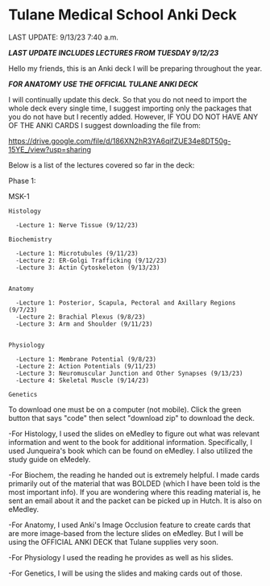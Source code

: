 # Tulane Medical School Anki Deck

LAST UPDATE: 9/13/23 7:40 a.m.

***LAST UPDATE INCLUDES LECTURES FROM TUESDAY 9/12/23*** 

Hello my friends, this is an Anki deck I will be preparing throughout the year.

***FOR ANATOMY USE THE OFFICIAL TULANE ANKI DECK***


I will continually update this deck. So that you do not need to import the whole deck every single time, I suggest importing only the packages that you do not have but I recently added. However, IF YOU DO NOT HAVE ANY OF THE ANKI CARDS I suggest downloading the file from:

https://drive.google.com/file/d/186XN2hR3YA6qifZUE34e8DT50g-15YE_/view?usp=sharing

 Below is a list of the lectures covered so far in the deck:

Phase 1:

  MSK-1

    Histology

      -Lecture 1: Nerve Tissue (9/12/23)

    Biochemistry

      -Lecture 1: Microtubules (9/11/23)
      -Lecture 2: ER-Golgi Trafficking (9/12/23)
      -Lecture 3: Actin Cytoskeleton (9/13/23)


    Anatomy

      -Lecture 1: Posterior, Scapula, Pectoral and Axillary Regions (9/7/23)
      -Lecture 2: Brachial Plexus (9/8/23)
      -Lecture 3: Arm and Shoulder (9/11/23)


    Physiology

      -Lecture 1: Membrane Potential (9/8/23)
      -Lecture 2: Action Potentials (9/11/23)
      -Lecture 3: Neuromuscular Junction and Other Synapses (9/13/23)
      -Lecture 4: Skeletal Muscle (9/14/23)

    Genetics


To download one must be on a computer (not mobile). Click the green button that says "code" then select "download zip" to download the deck.

-For Histology, I used the slides on eMedley to figure out what was relevant information and went to the book for additional information. Specifically, I used Junqueira's book which can be found on eMedley. I also utilized the study guide on eMedely.


-For Biochem, the reading he handed out is extremely helpful. I made cards primarily out of the material that was BOLDED (which I have been told is the most important info). If you are wondering where this reading material is, he sent an email about it and the packet can be picked up in Hutch. It is also on eMedley.


-For Anatomy, I used Anki's Image Occlusion feature to create cards that are more image-based from the lecture slides on eMedley. But I will be using the OFFICIAL ANKI DECK that Tulane supplies very soon.

-For Physiology I used the reading he provides as well as his slides.

-For Genetics, I will be using the slides and making cards out of those.